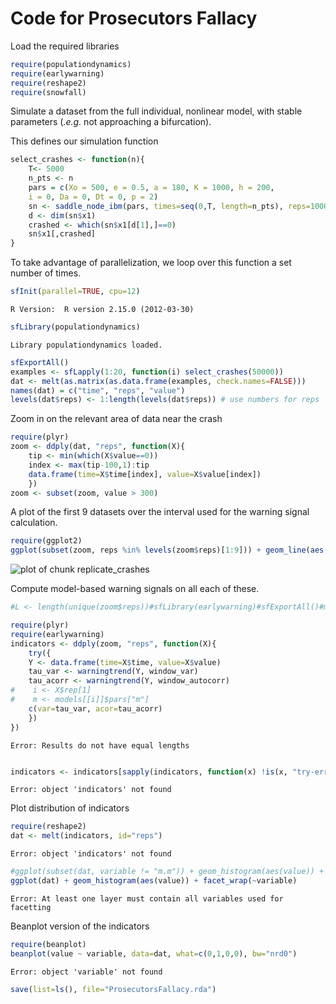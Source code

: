 

# Code for Prosecutors Fallacy 

Load the required libraries
 


```r
require(populationdynamics)
require(earlywarning)
require(reshape2)
require(snowfall)
```




Simulate a dataset from the full individual, nonlinear model, with stable parameters (*.e.g.* not approaching a bifurcation).

This defines our simulation function



```r
select_crashes <- function(n){
	T<- 5000
	n_pts <- n
	pars = c(Xo = 500, e = 0.5, a = 180, K = 1000, h = 200,
    i = 0, Da = 0, Dt = 0, p = 2)
	sn <- saddle_node_ibm(pars, times=seq(0,T, length=n_pts), reps=1000)
	d <- dim(sn$x1)
	crashed <- which(sn$x1[d[1],]==0)
	sn$x1[,crashed] 
}
```




To take advantage of parallelization, we loop over this function a set number of times.  



```r
sfInit(parallel=TRUE, cpu=12)
```



```
R Version:  R version 2.15.0 (2012-03-30) 

```



```r
sfLibrary(populationdynamics)
```



```
Library populationdynamics loaded.
```



```r
sfExportAll()
examples <- sfLapply(1:20, function(i) select_crashes(50000))
dat <- melt(as.matrix(as.data.frame(examples, check.names=FALSE)))
names(dat) = c("time", "reps", "value")
levels(dat$reps) <- 1:length(levels(dat$reps)) # use numbers for reps
```




Zoom in on the relevant area of data near the crash



```r
require(plyr)
zoom <- ddply(dat, "reps", function(X){
    tip <- min(which(X$value==0))
    index <- max(tip-100,1):tip
    data.frame(time=X$time[index], value=X$value[index])
    })
zoom <- subset(zoom, value > 300)
```




A plot of the first 9 datasets over the interval used for the warning signal calculation.



```r
require(ggplot2)
ggplot(subset(zoom, reps %in% levels(zoom$reps)[1:9])) + geom_line(aes(time, value)) + facet_wrap(~reps, scales="free")
```

![plot of chunk replicate_crashes](figure/replicate_crashes.png) 


Compute model-based warning signals on all each of these.  




```r
#L <- length(unique(zoom$reps))#sfLibrary(earlywarning)#sfExportAll()#models <- sfLapply(unique(zoom$rep), function(i)#  try(stability_model(zoom[zoom$rep==i, c("time", "value")], "LSN"))#)
```







```r
require(plyr)
require(earlywarning)
indicators <- ddply(zoom, "reps", function(X){
	try({
    Y <- data.frame(time=X$time, value=X$value)
    tau_var <- warningtrend(Y, window_var)
    tau_acorr <- warningtrend(Y, window_autocorr)
#    i <- X$rep[1]
#    m <- models[[i]]$pars["m"]
    c(var=tau_var, acor=tau_acorr)
	})
})
```



```
Error: Results do not have equal lengths
```



```r

indicators <- indicators[sapply(indicators, function(x) !is(x, "try-error"))]
```



```
Error: object 'indicators' not found
```




Plot distribution of indicators



```r
require(reshape2)
dat <- melt(indicators, id="reps")
```



```
Error: object 'indicators' not found
```



```r
#ggplot(subset(dat, variable != "m.m")) + geom_histogram(aes(value)) + facet_wrap(~variable)
ggplot(dat) + geom_histogram(aes(value)) + facet_wrap(~variable)
```



```
Error: At least one layer must contain all variables used for facetting
```




Beanplot version of the indicators



```r
require(beanplot)
beanplot(value ~ variable, data=dat, what=c(0,1,0,0), bw="nrd0")
```



```
Error: object 'variable' not found
```



```r
save(list=ls(), file="ProsecutorsFallacy.rda")
```







